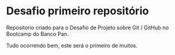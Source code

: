 # Desafio primeiro repositório

Repositorio criado para o Desafio de Projeto sobre Git / GitHub no Bootcamp do Banco Pan.

Tudo ocorrendo bem, este será o primeiro de muitos.
